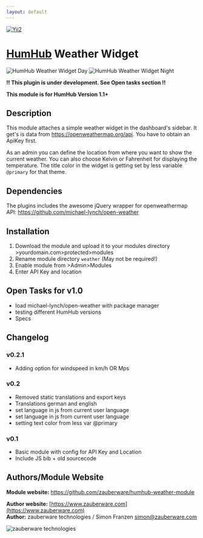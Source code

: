 ```yaml
---
layout: default
---
```


[![Yii2](https://img.shields.io/badge/Powered_by-Yii_Framework-green.svg?style=flat)](http://www.yiiframework.com/)

# [HumHub](https://github.com/humhub/humhub) Weather Widget

![HumHub Weather Widget Day](https://raw.githubusercontent.com/zauberware/humhub-weather-module/master/assets/sample1.png) ![HumHub Weather Widget Night](https://raw.githubusercontent.com/zauberware/humhub-weather-module/master/assets/sample2.png)

__!! This plugin is under development. See Open tasks section !!__

__This module is for HumHub Version 1.1+__

## Description

This module attaches a simple weather widget in the dashboard's sidebar. It get's is data from <https://openweathermap.org/api>. You have to obtain an ApiKey first. 

As an admin you can define the location from where you want to show the current weather. You can also choose Kelvin or Fahrenheit for displaying the temperature. The title color in the widget is getting set by less variable `@primary` for that theme.

## Dependencies

The plugins includes the awesome jQuery wrapper for openweathermap API: <https://github.com/michael-lynch/open-weather>
    
## Installation
1. Download the module and upload it to your modules directory >yourdomain.com>protected>modules
2. Rename module directory ```weather``` (May not be required!)
3. Enable module from >Admin>Modules
4. Enter API Key and location

## Open Tasks for v1.0
* load michael-lynch/open-weather with package manager
* testing different HumHub versions
* Specs

## Changelog

### v0.2.1
* Adding option for windspeed in km/h OR Mps

### v0.2
* Removed static translations and export keys
* Translations german and english
* set language in js from current user language
* set language in js from current user language
* setting text color from less var @primary

### v0.1
* Basic module with config for API Key and Location
* Include JS bib + old sourcecode


## Authors/Module Website

__Module website:__ <https://github.com/zauberware/humhub-weather-module>  

__Author website:__ [https://www.zauberware.com](https://www.zauberware.com)    
__Author:__ zauberware technologies / Simon Franzen <simon@zauberware.com>  

![zauberware technologies](https://avatars3.githubusercontent.com/u/1753330?s=200&v=4)

